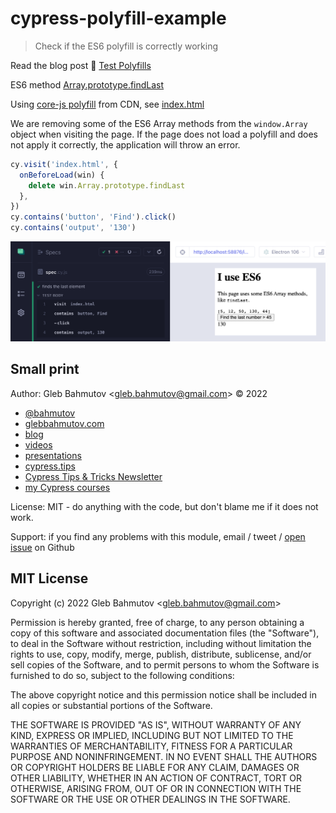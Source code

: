 # cypress-polyfill-example

> Check if the ES6 polyfill is correctly working

Read the blog post 📝 [Test Polyfills](https://glebbahmutov.com/blog/test-polyfills/)

ES6 method [Array.prototype.findLast](https://developer.mozilla.org/en-US/docs/Web/JavaScript/Reference/Global_Objects/Array/findLast)

Using [core-js polyfill](https://github.com/zloirock/core-js) from CDN, see [index.html](./index.html)

We are removing some of the ES6 Array methods from the `window.Array` object when visiting the page. If the page does not load a polyfill and does not apply it correctly, the application will throw an error.

```js
cy.visit('index.html', {
  onBeforeLoad(win) {
    delete win.Array.prototype.findLast
  },
})
cy.contains('button', 'Find').click()
cy.contains('output', '130')
```

![Test passes](./images/poly.png)

## Small print

Author: Gleb Bahmutov &lt;gleb.bahmutov@gmail.com&gt; &copy; 2022

- [@bahmutov](https://twitter.com/bahmutov)
- [glebbahmutov.com](https://glebbahmutov.com)
- [blog](https://glebbahmutov.com/blog)
- [videos](https://www.youtube.com/glebbahmutov)
- [presentations](https://slides.com/bahmutov)
- [cypress.tips](https://cypress.tips)
- [Cypress Tips & Tricks Newsletter](https://cypresstips.substack.com/)
- [my Cypress courses](https://cypress.tips/courses)

License: MIT - do anything with the code, but don't blame me if it does not work.

Support: if you find any problems with this module, email / tweet /
[open issue](https://github.com/bahmutov/cypress-if/issues) on Github

## MIT License

Copyright (c) 2022 Gleb Bahmutov &lt;gleb.bahmutov@gmail.com&gt;

Permission is hereby granted, free of charge, to any person
obtaining a copy of this software and associated documentation
files (the "Software"), to deal in the Software without
restriction, including without limitation the rights to use,
copy, modify, merge, publish, distribute, sublicense, and/or sell
copies of the Software, and to permit persons to whom the
Software is furnished to do so, subject to the following
conditions:

The above copyright notice and this permission notice shall be
included in all copies or substantial portions of the Software.

THE SOFTWARE IS PROVIDED "AS IS", WITHOUT WARRANTY OF ANY KIND,
EXPRESS OR IMPLIED, INCLUDING BUT NOT LIMITED TO THE WARRANTIES
OF MERCHANTABILITY, FITNESS FOR A PARTICULAR PURPOSE AND
NONINFRINGEMENT. IN NO EVENT SHALL THE AUTHORS OR COPYRIGHT
HOLDERS BE LIABLE FOR ANY CLAIM, DAMAGES OR OTHER LIABILITY,
WHETHER IN AN ACTION OF CONTRACT, TORT OR OTHERWISE, ARISING
FROM, OUT OF OR IN CONNECTION WITH THE SOFTWARE OR THE USE OR
OTHER DEALINGS IN THE SOFTWARE.
